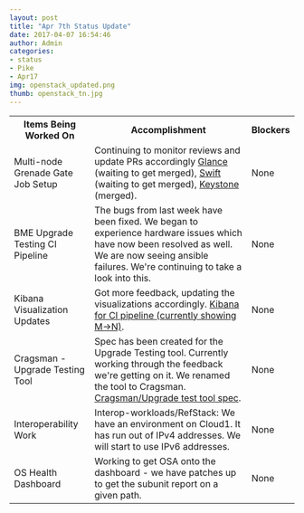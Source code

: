```yaml
---
layout: post
title: "Apr 7th Status Update"
date: 2017-04-07 16:54:46
author: Admin
categories:
- status
- Pike
- Apr17
img: openstack_updated.png
thumb: openstack_tn.jpg
---
```


  <table>
    <tr>
      <th>Items Being Worked On</th>
      <th>Accomplishment</th>
      <th>Blockers</th>
    </tr>
    <tr>
      <td>Multi-node Grenade Gate Job Setup</td>
      <td>Continuing to monitor reviews and update PRs accordingly <a href="https://review.openstack.org/#/c/426428/">Glance</a> (waiting to get merged), <a href="https://review.openstack.org/#/c/411982/">Swift</a> (waiting to get merged), <a href="https://review.openstack.org/#/c/407428/">Keystone</a> (merged).</td>
      <td>None</td>
    </tr>
    <tr>
      <td>BME Upgrade Testing CI Pipeline</td>
      <td>The bugs from last week have been fixed. We began to experience hardware issues which have now been resolved as well. We are now seeing ansible failures. We're continuing to take a look into this.</td>
      <td>None</td>
    </tr>
    <tr>
      <td>Kibana Visualization Updates</td>
      <td>Got more feedback, updating the visualizations accordingly. <a href="http://172.99.106.115:5601/app/kibana#/dashboard/OSA-BME-Upgrade-Embed">Kibana for CI pipeline (currently showing M->N)</a>.</td>
      <td>None</td>
    </tr>
    <tr>
      <td>Cragsman - Upgrade Testing Tool</td>
      <td>Spec has been created for the Upgrade Testing tool. Currently working through the feedback we're getting on it. We renamed the tool to Cragsman. <a href="https://review.openstack.org/#/c/449295/">Cragsman/Upgrade test tool spec</a>.</td>
      <td>None</td>
    </tr>
    <tr>
      <td>Interoperability Work</td>
      <td>Interop-workloads/RefStack: We have an environment on Cloud1. It has run out of IPv4 addresses. We will start to use IPv6 addresses.</td>
      <td>None</td>
    </tr>
    <tr>
      <td>OS Health Dashboard</td>
      <td>Working to get OSA onto the dashboard - we have patches up to get the subunit report on a given path.</td>
      <td>None</td>
    </tr>
  </table>

[hampden]: https://github.com/jekyll/jekyll
